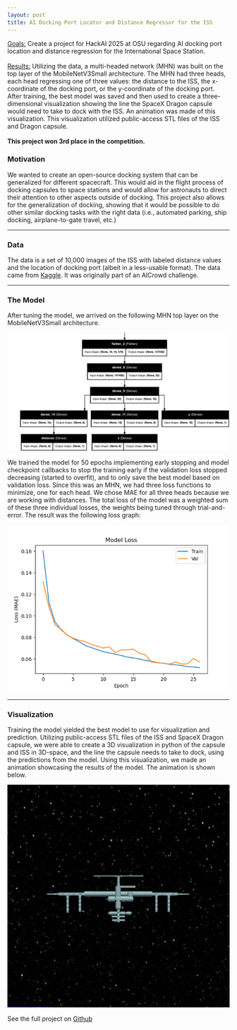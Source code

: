 ```yaml
---
layout: post
title: AI Docking Port Locator and Distance Regressor for the ISS
---
```


<div class="message">
  <u>Goals:</u> Create a project for HackAI 2025 at OSU regarding AI docking port location and distance regression for the International Space Station.
  <br> <br>
  <u>Results:</u> Utilizing the data, a multi-headed network (MHN) was built on the top layer of the MobileNetV3Small architecture. The MHN had three heads, each head regressing one of three values: the distance to the ISS, the x-coordinate of the docking port, or the y-coordinate of the docking port. After training, the best model was saved and then used to create a three-dimensional visualization showing the line the SpaceX Dragon capsule would need to take to dock with the ISS. An animation was made of this visualization. This visualization utilized public-access STL files of the ISS and Dragon capsule. <br><br>
  <b>This project won 3rd place in the competition.</b>
</div>

### Motivation

We wanted to create an open-source docking system that can be generalized for different spacecraft. This would aid in the flight process of docking capsules to space stations and would allow for astronauts to direct their attention to other aspects outside of docking. This project also allows for the generalization of docking, showing that it would be possible to do other similar docking tasks with the right data (i.e., automated parking, ship docking, airplane-to-gate travel, etc.)

___

### Data

The data is a set of 10,000 images of the ISS with labeled distance values and the location of docking port (albeit in a less-usable format). The data came from [Kaggle](https://www.kaggle.com/datasets/msafi04/iss-docking-dataset/data). It was originally part of an AICrowd challenge.

___

### The Model

After tuning the model, we arrived on the following MHN top layer on the MobileNetV3Small architecture.

![Model Top Layer](/imgs/model.png)

We trained the model for 50 epochs implementing early stopping and model checkpoint callbacks to stop the training early if the validation loss stopped decreasing (started to overfit), and to only save the best model based on validation loss. Since this was an MHN, we had three loss functions to minimize, one for each head. We chose MAE for all three heads because we are working with distances. The total loss of the model was a weighted sum of these three individual losses, the weights being tuned through trial-and-error. The result was the following loss graph:

![Loss Graph](/imgs/loss5.png)

___

### Visualization

Training the model yielded the best model to use for visualization and prediction. Utilizing public-access STL files of the ISS and SpaceX Dragon capsule, we were able to create a 3D visualization in python of the capsule and ISS in 3D-space, and the line the capsule needs to take to dock, using the predictions from the model. Using this visualization, we made an animation showcasing the results of the model. The animation is shown below.

![Visualization Animation](/imgs/test.gif)

See the full project on [Github](https://github.com/RandomKiddo/HackAI2025)